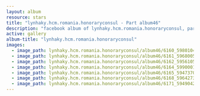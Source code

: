 ```yaml
---
layout: album
resource: stars
title: "lynhaky.hcm.romania.honoraryconsul - Part album46"
description: "facebook album of lynhaky.hcm.romania.honoraryconsul, part album46."
active: gallery
album-title: "lynhaky.hcm.romania.honoraryconsul"
images:
  - image_path: lynhaky.hcm.romania.honoraryconsul/album46/6160_59801043_2384662544901934_484894708137459712_n.jpg
  - image_path: lynhaky.hcm.romania.honoraryconsul/album46/6161_59680057_2384662478235274_5703481273599655936_n.jpg
  - image_path: lynhaky.hcm.romania.honoraryconsul/album46/6162_59561052_2384662451568610_1435445784777588736_n.jpg
  - image_path: lynhaky.hcm.romania.honoraryconsul/album46/6164_59900016_2384662401568615_4131059343846014976_n.jpg
  - image_path: lynhaky.hcm.romania.honoraryconsul/album46/6165_59473705_2384662354901953_1706695466558685184_n.jpg
  - image_path: lynhaky.hcm.romania.honoraryconsul/album46/6168_59642738_2384662144901974_3683625542327730176_n.jpg
  - image_path: lynhaky.hcm.romania.honoraryconsul/album46/6171_59490422_2379888588712663_8473892298013278208_n.jpg
---
```

